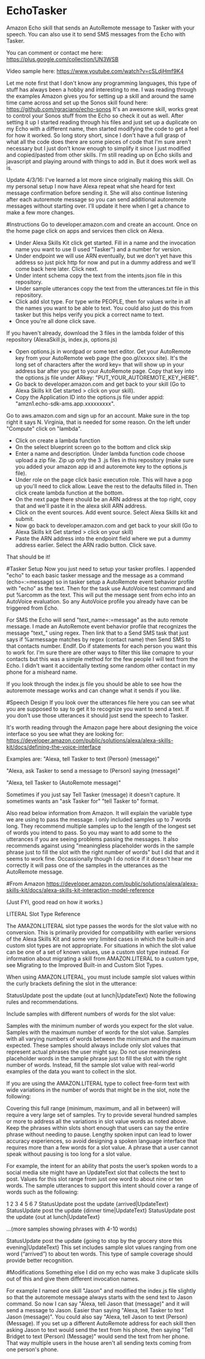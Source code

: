 # EchoTasker
Amazon Echo skill that sends an AutoRemote message to Tasker with your speech.
You can also use it to send SMS messages from the Echo with Tasker.

You can comment or contact me here:
https://plus.google.com/collection/UN3WSB

Video sample here:
https://www.youtube.com/watch?v=cSLdjHmf9K4

Let me note first that I don't know any programming languages, this type of stuff has always been a hobby and interesting to me. I was reading through the examples Amazon gives you for setting up a skill and around the same time came across and set up the Sonos skill found here: https://github.com/rgraciano/echo-sonos
It's an awesome skill, works great to control your Sonos stuff from the Echo so check it out as well. After setting it up I started reading through his files and just set up a duplicate on my Echo with a different name, then started modifying the code to get a feel for how it worked. So long story short, since I don't have a full grasp of what all the code does there are some pieces of code that I'm sure aren't necessary but I just don't know enough to simplify it since I just modified and copied/pasted from other skills. I'm still reading up on Echo skills and javascript and playing around with things to add in. But it does work well as is.

Update 4/3/16: I've learned a lot more since originally making this skill. On my personal setup I now have Alexa repeat what she heard for text message confirmation before sending it. She will also continue listening after each autoremote message so you can send additional autoremote messages without starting over. I'll update it here when I get a chance to make a few more changes.

#Instructions 
Go to developer.amazon.com and create an account.  Once on the home page click on apps and services then click on Alexa.
- Under Alexa Skills Kit click get started. Fill in a name and the invocation name you want to use (I used "Tasker") and a number for version.
- Under endpoint we will use ARN eventually, but we don't yet have this address so just pick http for now and put in a dummy address and we'll come back here later. Click next.
- Under intent schema copy the text from the intents.json file in this repository.
- Under sample utterances copy the text from the utterances.txt file in this repository.
- Click add slot type. For type write PEOPLE, then for values write in all the names you want to be able to text. You could also just do this from tasker but this helps verify you pick a correct name to text.
- Once you're all done click save.

If you haven't already, download the 3 files in the lambda folder of this repository (AlexaSkill.js, index.js, options.js)
- Open options.js in wordpad or some text editor. Get your AutoRemote key from your AutoRemote web page (the goo.gl/xxxxx site). It's the long set of characters after the word key= that will show up in your address bar after you get to your AutoRemote page. Copy that key into the options.js file under ARkey: "PUT_YOUR_AUTOREMOTE_KEY_HERE".
- Go back to developer.amazon.com and get back to your skill (Go to Alexa Skills kit Get started > click on your skill).
- Copy the Application ID into the options.js file under appid: "amzn1.echo-sdk-ams.app.xxxxxxxxx".

Go to aws.amazon.com and sign up for an account. Make sure in the top right it says N. Virginia, that is needed for some reason. On the left under "Compute" click on "lambda".
- Click on create a lambda function
- On the select blueprint screen go to the bottom and click skip
- Enter a name and description. Under lambda function code choose upload a zip file. Zip up only the 3 .js files in this repository (make sure you added your amazon app id and autoremote key to the options.js file).
- Under role on the page click basic execution role. This will have a pop up you'll need to click allow. Leave the rest to the defaults filled in. Then click create lambda function at the bottom.
- On the next page there should be an ARN address at the top right, copy that and we'll paste it in the alexa skill ARN address.
- Click on the event sources. Add event source. Select Alexa Skills kit and submit.
- Now go back to developer.amazon.com and get back to your skill (Go to Alexa Skills kit Get started > click on your skill)
- Paste the ARN address into the endpoint field where we put a dummy address earlier. Select the ARN radio button. Click save.

That should be it!

#Tasker Setup
Now you just need to setup your tasker profiles. I appended "echo" to each basic tasker message and the message as a command (echo=:=message) so in tasker setup a AutoRemote event behavior profile with "echo" as the text. Then for the task use AutoVoice test command and put %arcomm as the text. This will put the message sent from echo into an AutoVoice evaluation. So any AutoVoice profile you already have can be triggered from Echo.

For SMS the Echo will send "text_name=:=message" as the auto remote message. I made an AutoRemote event behavior profile that recognizes the message "text_" using regex. Then link that to a Send SMS task that just says if %armessage matches by regex (contact name) then Send SMS to that contacts number. EndIf. Do if statements for each person you want this to work for. I'm sure there are other ways to filter this like comapre to your contacts but this was a simple method for the few people I will text from the Echo. I didn't want it accidentally texting some random other contact in my phone for a misheard name.

If you look through the index.js file you should be able to see how the autoremote message works and can change what it sends if you like.

#Speech Design
If you look over the utterances file here you can see what you are supposed to say to get it to recognize you want to send a text. If you don't use those utterances it should just send the speech to Tasker.

It's worth reading through the Amazon page here about designing the voice interface so you see what they are looking for:
https://developer.amazon.com/public/solutions/alexa/alexa-skills-kit/docs/defining-the-voice-interface

Examples are: "Alexa, tell Tasker to text (Person) (message)"

"Alexa, ask Tasker to send a message to (Person) saying (message)"

"Alexa, tell Tasker to (AutoRemote message)"

Sometimes if you just say Tell Tasker (message) it doesn't capture. It sometimes wants an "ask Tasker for" "tell Tasker to" format.

Also read below information from Amazon. It will explain the variable type we are using to pass the message. I only included samples up to 7 words long. They recommend multiple samples up to the length of the longest set of words you intend to pass. So you may want to add some to the utterances if you are seeing problems passing the messages. It also recommends against using "meaningless placeholder words in the sample phrase just to fill the slot with the right number of words" but I did that and it seems to work fine. Occassionally though I do notice if it doesn't hear me correctly it will pass one of the samples in the utterances as the AutoRemote message.

#From Amazon
https://developer.amazon.com/public/solutions/alexa/alexa-skills-kit/docs/alexa-skills-kit-interaction-model-reference

(Just FYI, good read on how it works.)

LITERAL Slot Type Reference

The AMAZON.LITERAL slot type passes the words for the slot value with no conversion. This is primarily provided for compatibility with earlier versions of the Alexa Skills Kit and some very limited cases in which the built-in and custom slot types are not appropriate. For situations in which the slot value can be one of a set of known values, use a custom slot type instead. For information about migrating a skill from AMAZON.LITERAL to a custom type, see Migrating to the Improved Built-in and Custom Slot Types.

When using AMAZON.LITERAL, you must include sample slot values within the curly brackets defining the slot in the utterance:

StatusUpdate    post the update {out at lunch|UpdateText}
Note the following rules and recommendations.

Include samples with different numbers of words for the slot value:

Samples with the minimum number of words you expect for the slot value.
Samples with the maximum number of words for the slot value.
Samples with all varying numbers of words between the minimum and the maximum expected.
These samples should always include only slot values that represent actual phrases the user might say. Do not use meaningless placeholder words in the sample phrase just to fill the slot with the right number of words. Instead, fill the sample slot value with real-world examples of the data you want to collect in the slot.

If you are using the AMAZON.LITERAL type to collect free-form text with wide variations in the number of words that might be in the slot, note the following:

Covering this full range (minimum, maximum, and all in between) will require a very large set of samples. Try to provide several hundred samples or more to address all the variations in slot value words as noted above.
Keep the phrases within slots short enough that users can say the entire phrase without needing to pause.
Lengthy spoken input can lead to lower accuracy experiences, so avoid designing a spoken language interface that requires more than a few words for a slot value. A phrase that a user cannot speak without pausing is too long for a slot value.

For example, the intent for an ability that posts the user’s spoken words to a social media site might have an UpdateText slot that collects the text to post. Values for this slot range from just one word to about nine or ten words. The sample utterances to support this intent should cover a range of words such as the following:

1
2
3
4
5
6
7
StatusUpdate    post the update {arrived|UpdateText}
StatusUpdate    post the update {dinner time|UpdateText}
StatusUpdate    post the update {out at lunch|UpdateText}
 
...(more samples showing phrases with  4-10 words)
 
StatusUpdate    post the update {going to stop by the grocery store this evening|UpdateText}
This set includes sample slot values ranging from one word (“arrived”) to about ten words. This type of sample coverage should provide better recognition.

#Modifications
Something else I did on my echo was make 3 duplicate skills out of this and give them different invocation names. 

For example I named one skill "Jason" and modified the index.js file slightly so that the autoremote message always starts with the send text to Jason command. So now I can say "Alexa, tell Jason that (message)" and it will send a message to Jason. Easier than saying "Alexa, tell Tasker to text Jason (message)". You could also say "Alexa, tell Jason to text (Person) (Message). If you set up a different AutoRemote address for each skill then asking Jason to text would send the text from his phone, then saying "Tell Bridget to text (Person) (Message)" would send the text from her phone. That way multiple users in the house aren't all sending texts coming from one person's phone.
